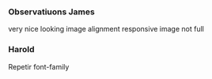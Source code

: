 ### Observatiuons James

very nice looking image alignment
responsive image not full

### Harold

Repetir font-family